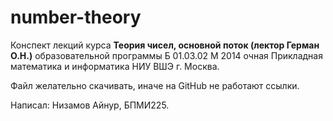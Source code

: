 # number-theory

Конспект лекций курса **Теория чисел, основной поток (лектор Герман О.Н.)** образовательной программы Б 01.03.02 М 2014 очная Прикладная математика и информатика НИУ ВШЭ г. Москва.

Файл желательно скачивать, иначе на GitHub не работают ссылки.

Написал: Низамов Айнур, БПМИ225.
